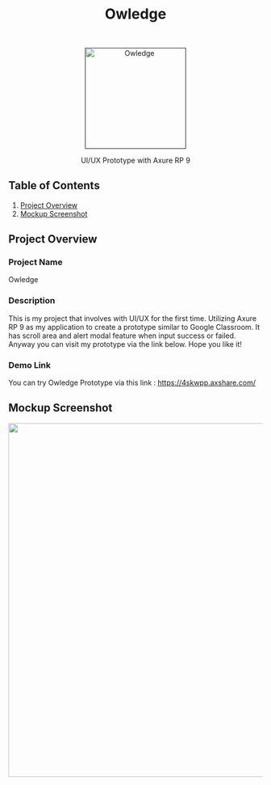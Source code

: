 <h1 align="center"> Owledge </h1> <br>
<p align="center">
  <a href="">
    <img alt="Owledge" title="Owledge" src="https://res.cloudinary.com/dxcn5osfu/image/upload/f_auto,q_auto/v1/Owledge/wpjmrituacjo8dartcws" width="200">
  </a>
</p>

<p align="center">
  UI/UX Prototype with Axure RP 9
</p>

## Table of Contents
1. [Project Overview](#project-overview)
2. [Mockup Screenshot](#mockup-screenshot)

## Project Overview

### Project Name
Owledge

### Description
This is my project that involves with UI/UX for the first time. Utilizing Axure RP 9 as my application to create a prototype similar to Google Classroom. It has scroll area and alert modal feature when input success or failed. Anyway you can visit my prototype via the link below. Hope you like it!

### Demo Link
You can try Owledge Prototype via this link : https://4skwpp.axshare.com/

## Mockup Screenshot

<p align="center">
  <img src = "https://res.cloudinary.com/dxcn5osfu/image/upload/f_auto,q_auto/v1/Owledge/xokqxgc0noolgeheztub" width=700>
</p>
